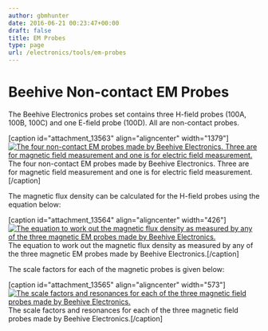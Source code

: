 ```yaml
---
author: gbmhunter
date: 2016-06-21 00:23:47+00:00
draft: false
title: EM Probes
type: page
url: /electronics/tools/em-probes
---
```


# Beehive Non-contact EM Probes

The Beehive Electronics probes set contains three H-field probes (100A, 100B, 100C) and one E-field probe (100D). All are non-contact probes.

[caption id="attachment_13563" align="aligncenter" width="1379"][![The four non-contact EM probes made by Beehive Electronics. Three are for magnetic field measurement and one is for electric field measurement.](/images/2016/06/beehive-electronics-non-contact-em-probes-100-a-b-c-d.jpg)
](/images/2016/06/beehive-electronics-non-contact-em-probes-100-a-b-c-d.jpg) The four non-contact EM probes made by Beehive Electronics. Three are for magnetic field measurement and one is for electric field measurement.[/caption]

The magnetic flux density can be calculated for the H-field probes using the equation below:

[caption id="attachment_13564" align="aligncenter" width="426"][![The equation to work out the magnetic flux density as measured by any of the three magnetic EM probes made by Beehive Electronics.](/images/2016/06/beehive-magnetic-em-probes-flux-density-equation.png)
](/images/2016/06/beehive-magnetic-em-probes-flux-density-equation.png) The equation to work out the magnetic flux density as measured by any of the three magnetic EM probes made by Beehive Electronics.[/caption]

The scale factors for each of the magnetic probes is given below:

[caption id="attachment_13565" align="aligncenter" width="573"][![The scale factors and resonances for each of the three magnetic field probes made by Beehive Electronics.](/images/2016/06/beehive-magnetic-em-probes-scale-factors-and-resonance.png)
](/images/2016/06/beehive-magnetic-em-probes-scale-factors-and-resonance.png) The scale factors and resonances for each of the three magnetic field probes made by Beehive Electronics.[/caption]
